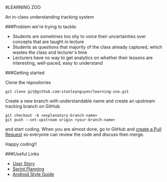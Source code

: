 #LEARNING ZOO

An in-class understanding tracking system

###Problem we're trying to tackle:
- Students are sometimes too shy to voice their uncertainties over concepts that are taught in lecture
- Students as questions that majority of the class already captured, which wastes the class and lecturer's time
- Lecturers have no way to get analytics on whether their lessons are interesting, well-paced, easy to understand

###Getting started

Clone the repositories

```
git clone git@github.com:stanleynguyen/learning-zoo.git
```

Create a new branch with understandable name and create an upstream tracking branch on GitHub

```
git checkout -b <explanatory-branch-name>
git push --set-upstream origin <your-branch-name>
```

and start coding. When you are almost done, go to GitHub and [create a Pull Request](https://help.github.com/articles/creating-a-pull-request/) so everyone can review the code and discuss then merge.

Happy coding!!

###Useful Links

* [User Story](docs/USERSTORY.md)
* [Sprint Planning](docs/SPRINTPLANNING.md)
* [Android Style Guide](https://github.com/ribot/android-guidelines)
